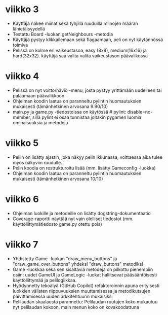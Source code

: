 # viikko 3
- Käyttäjä näkee miinat sekä tyhjillä ruuduilla miinojen määrän lähietäisyydellä
- Testattu Board -luokan getNeighbours -metodia
- Käyttäjä pystyy klikkailemaan sekä flagaamaan, peli on nyt käytännössä toimiva
- Pelissä on kolme eri vaikeustasoa, easy (8x8), medium(16x16) ja hard(32x32). käyttäjä saa valita valita vaikeustason päävalikossa

# viikko 4
- Pelissä on nyt voitto/häviö -menu, josta pystyy yrittämään uudelleen tai palaamaan päävalikkoon.
- Ohjelman koodin laatua on paranneltu pylintin huomautuksien mukaisesti (tämänhetkinen arvosana 9.90/10)
- main.py ja game.py -tiedostoissa on käytössä # pylint: disable=no-member, sillä pylint ei osaa tunnistaa joitakin pygamen luomia ominaisuuksia ja metodeja

# viikko 5
- Peliin on lisätty ajastin, joka näkyy pelin ikkunassa, voittaessa aika tulee myös näkyviin ruudulle.
- Pelin koodia on restrukturoitu lisää (mm. lisätty Gameconfig -luokka)
- Ohjelman koodin laatua on paranneltu pylintin huomautuksien mukaisesti (tämänhetkinen arvosana 10/10)

# viikko 6
- Ohjelman luokille ja metodeille on lisätty dogstring-dokumentaatio
- Coverage-raportti näyttää nyt vain olelliset tiedostot (mm. käyttöliittymätiedosto game.py otettu pois)

# viikko 7
- Yhdistetty Game -luokan "draw_menu_buttons" ja "draw_game_over_buttons" yhdeksi "draw_buttons" metodiksi
- Game -luokkaa sekä sen sisältäviä metodeja on pilkottu pienempiin osiin: uudet GameUI ja GameLogic -luokat hallitsevat pääsääntöisesti käyttöliittymää ja pelilogiikkaa.
- Hyödynnetty tekoälyä (GitHub Copilot) refaktoroinnin apuna erityisesti luokkien välisten riippuvuuksien muuttamisessa ja metodikutsujen päivittämisessä uuden arkkitehtuurin mukaisiksi
- Pelilaudan skaalausta parannettu: Pelilaudan ruutujen koko mukautuu nyt pelilaudan kokoon, main menun koko on kovakoodattuna